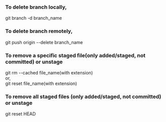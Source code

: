 ### To delete branch locally,
git branch -d branch_name

### To delete branch remotely,
git push origin --delete branch_name

### To remove a specific staged file(only added/staged, not committed) or unstage
git rm --cached file_name(with extension) <br>
or, <br>
git reset file_name(with extension)


### To remove all staged files (only added/staged, not committed) or unstage
git reset HEAD


